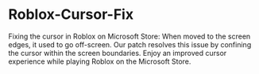 # Roblox-Cursor-Fix
Fixing the cursor in Roblox on Microsoft Store: When moved to the screen edges, it used to go off-screen. Our patch resolves this issue by confining the cursor within the screen boundaries. Enjoy an improved cursor experience while playing Roblox on the Microsoft Store.
